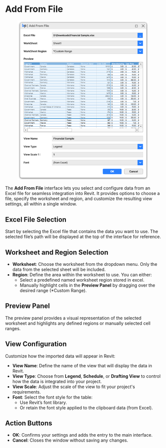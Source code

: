 # Add From File

<figure><img src="../../.gitbook/assets/image (4) (1).png" alt="" width="443"><figcaption></figcaption></figure>

The **Add From File** interface lets you select and configure data from an Excel file for seamless integration into Revit. It provides options to choose a file, specify the worksheet and region, and customize the resulting view settings, all within a single window.

## **Excel File Selection**

Start by selecting the Excel file that contains the data you want to use. The selected file’s path will be displayed at the top of the interface for reference.

## **Worksheet and Region Selection**

* **Worksheet**: Choose the worksheet from the dropdown menu. Only the data from the selected sheet will be included.
* **Region**: Define the area within the worksheet to use. You can either:
  * Select a predefined named worksheet region stored in excel.
  * Manually highlight cells in the **Preview Panel** by dragging over the desired range (\*Custom Range).

## **Preview Panel**

The preview panel provides a visual representation of the selected worksheet and highlights any defined regions or manually selected cell ranges.

## **View Configuration**

Customize how the imported data will appear in Revit:

* **View Name**: Define the name of the view that will display the data in Revit.
* **View Type**: Choose from **Legend**, **Schedule**, or **Drafting View** to control how the data is integrated into your project.
* **View Scale**: Adjust the scale of the view to fit your project's requirements.
* **Font**: Select the font style for the table:
  * Use Revit’s font library.
  * Or retain the font style applied to the clipboard data (from Excel).

## **Action Buttons**

* **OK**: Confirms your settings and adds the entry to the main interface.
* **Cancel**: Closes the window without saving any changes.
